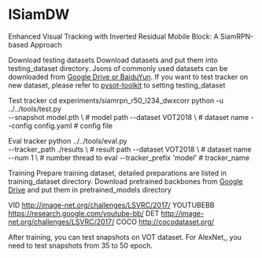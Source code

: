 # ISiamDW
Enhanced Visual Tracking with Inverted Residual Mobile Block: A SiamRPN-based Approach


Download testing datasets
Download datasets and put them into testing_dataset directory.
Jsons of commonly used datasets can be downloaded from 
[Google Drive or BaiduYun](https://pan.baidu.com/s/1js0Qhykqqur7_lNRtle1tA#list/path=%2F). 
If you want to test tracker on new dataset, please refer to 
[pysot-toolkit](https://github.com/StrangerZhang/pysot-toolkit) to setting testing_dataset




Test tracker
cd experiments/siamrpn_r50_l234_dwxcorr
python -u ../../tools/test.py 	\
	--snapshot model.pth 	\ # model path
	--dataset VOT2018 	\ # dataset name
	--config config.yaml	  # config file


Eval tracker
python ../../tools/eval.py 	 \
	--tracker_path ./results \ # result path
	--dataset VOT2018        \ # dataset name
	--num 1 		 \ # number thread to eval
	--tracker_prefix 'model'   # tracker_name




 Training
 Prepare training dataset, detailed preparations are listed in training_dataset directory.
 Download pretrained backbones from 
 [Google Drive](https://drive.google.com/drive/folders/1DuXVWVYIeynAcvt9uxtkuleV6bs6e3T9) 
 and put them in pretrained_models directory

 VID http://image-net.org/challenges/LSVRC/2017/
YOUTUBEBB https://research.google.com/youtube-bb/
DET http://image-net.org/challenges/LSVRC/2017/
COCO  http://cocodataset.org/

 After training, you can test snapshots on VOT dataset. For AlexNet,, you need to test snapshots from 35 to 50 epoch.
